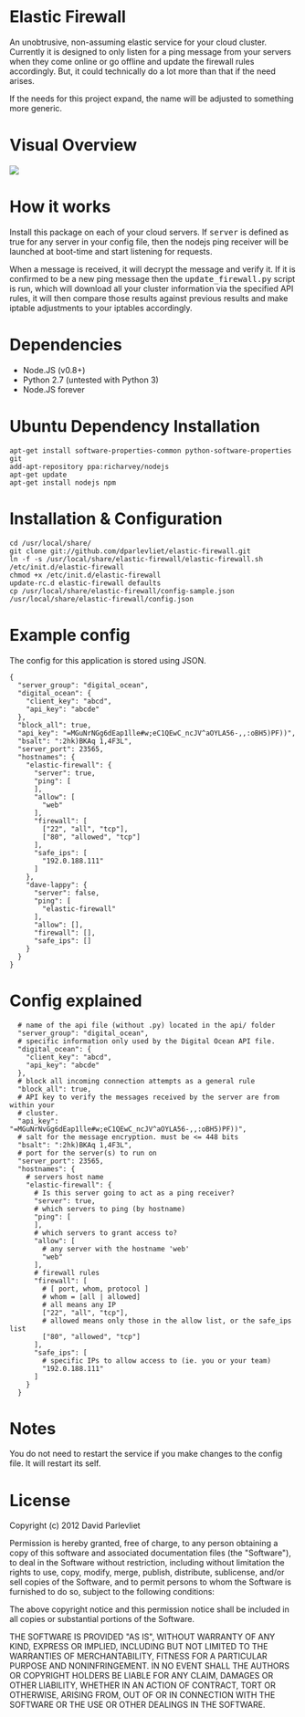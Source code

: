 Elastic Firewall
================

An unobtrusive, non-assuming elastic service for your cloud cluster. Currently
it is designed to only listen for a ping message from your servers when they
come online or go offline and update the firewall rules accordingly. But, it
could technically do a lot more than that if the need arises.

If the needs for this project expand, the name will be adjusted to something more
generic.


Visual Overview
===============
<img src="http://c2journal.com/wp-content/uploads/2013/03/Workspace-1_240.jpeg">


How it works
============
Install this package on each of your cloud servers. If <tt>server</tt> is defined
as true for any server in your config file, then the nodejs ping receiver will
be launched at boot-time and start listening for requests.

When a message is received, it will decrypt the message and verify it. If it is
confirmed to be a new ping message then the <tt>update_firewall.py</tt> script
is run, which will download all your cluster information via the specified API
rules, it will then compare those results against previous results and make
iptable adjustments to your iptables accordingly.


Dependencies
============

  * Node.JS (v0.8+)
  * Python 2.7 (untested with Python 3)
  * Node.JS forever


Ubuntu Dependency Installation
==============================
```
apt-get install software-properties-common python-software-properties git
add-apt-repository ppa:richarvey/nodejs
apt-get update
apt-get install nodejs npm
```


Installation & Configuration
============================
```
cd /usr/local/share/
git clone git://github.com/dparlevliet/elastic-firewall.git
ln -f -s /usr/local/share/elastic-firewall/elastic-firewall.sh /etc/init.d/elastic-firewall
chmod +x /etc/init.d/elastic-firewall
update-rc.d elastic-firewall defaults
cp /usr/local/share/elastic-firewall/config-sample.json /usr/local/share/elastic-firewall/config.json
```

Example config
==============
The config for this application is stored using JSON.
```
{
  "server_group": "digital_ocean",
  "digital_ocean": {
    "client_key": "abcd",
    "api_key": "abcde"
  },
  "block_all": true,
  "api_key": "=MGuNrNGg6dEap1lle#w;eC1QEwC_ncJV^aOYLA56-,,:oBH5)PF))",
  "bsalt": ":2hk)BKAq 1,4F3L",
  "server_port": 23565,
  "hostnames": {
    "elastic-firewall": {
      "server": true,
      "ping": [
      ],
      "allow": [
        "web"
      ],
      "firewall": [
        ["22", "all", "tcp"],
        ["80", "allowed", "tcp"]
      ],
      "safe_ips": [
        "192.0.188.111"
      ]
    },
    "dave-lappy": {
      "server": false,
      "ping": [
        "elastic-firewall"
      ],
      "allow": [],
      "firewall": [],
      "safe_ips": []
    }
  }
}
```

Config explained
================
```
  # name of the api file (without .py) located in the api/ folder
  "server_group": "digital_ocean",
  # specific information only used by the Digital Ocean API file.
  "digital_ocean": {
    "client_key": "abcd",
    "api_key": "abcde"
  },
  # block all incoming connection attempts as a general rule
  "block_all": true,
  # API key to verify the messages received by the server are from within your
  # cluster.
  "api_key": "=MGuNrNvGg6dEap1lle#w;eC1QEwC_ncJV^aOYLA56-,,:oBH5)PF))",
  # salt for the message encryption. must be <= 448 bits
  "bsalt": ":2hk)BKAq 1,4F3L",
  # port for the server(s) to run on
  "server_port": 23565,
  "hostnames": {
    # servers host name
    "elastic-firewall": {
      # Is this server going to act as a ping receiver?
      "server": true,
      # which servers to ping (by hostname)
      "ping": [
      ],
      # which servers to grant access to?
      "allow": [
        # any server with the hostname 'web'
        "web"
      ],
      # firewall rules
      "firewall": [
        # [ port, whom, protocol ]
        # whom = [all | allowed]
        # all means any IP
        ["22", "all", "tcp"],
        # allowed means only those in the allow list, or the safe_ips list
        ["80", "allowed", "tcp"]
      ],
      "safe_ips": [
        # specific IPs to allow access to (ie. you or your team)
        "192.0.188.111"
      ]
    }
  }
```


Notes
=====
You do not need to restart the service if you make changes to the config file. It will restart its self.


License
=======
Copyright (c) 2012 David Parlevliet

Permission is hereby granted, free of charge, to any person
obtaining a copy of this software and associated documentation
files (the "Software"), to deal in the Software without
restriction, including without limitation the rights to use,
copy, modify, merge, publish, distribute, sublicense, and/or sell
copies of the Software, and to permit persons to whom the
Software is furnished to do so, subject to the following
conditions:

The above copyright notice and this permission notice shall be
included in all copies or substantial portions of the Software.

THE SOFTWARE IS PROVIDED "AS IS", WITHOUT WARRANTY OF ANY KIND,
EXPRESS OR IMPLIED, INCLUDING BUT NOT LIMITED TO THE WARRANTIES
OF MERCHANTABILITY, FITNESS FOR A PARTICULAR PURPOSE AND
NONINFRINGEMENT. IN NO EVENT SHALL THE AUTHORS OR COPYRIGHT
HOLDERS BE LIABLE FOR ANY CLAIM, DAMAGES OR OTHER LIABILITY,
WHETHER IN AN ACTION OF CONTRACT, TORT OR OTHERWISE, ARISING
FROM, OUT OF OR IN CONNECTION WITH THE SOFTWARE OR THE USE OR
OTHER DEALINGS IN THE SOFTWARE.

